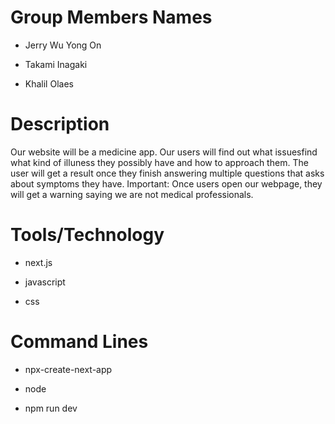 # Group Members Names
- Jerry Wu Yong On
* Takami Inagaki
+ Khalil Olaes 


# Description
 Our website will be a medicine app. Our users will find out what issuesfind what kind of illuness they possibly have and how to approach them. 
 The user will get a result once they finish answering multiple questions that asks about symptoms they have. 
 Important: Once users open our webpage, they will get a warning saying we are not medical professionals.


# Tools/Technology
- next.js
* javascript
+ css

# Command Lines
- npx-create-next-app
* node
+ npm run dev
